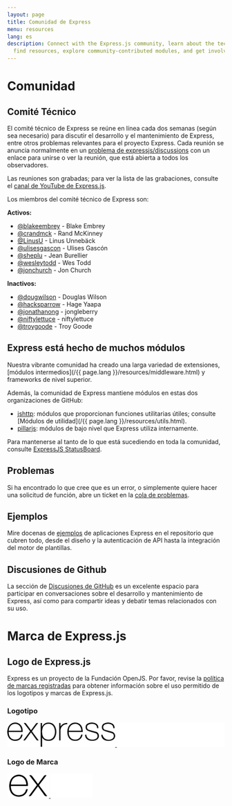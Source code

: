 ```yaml
---
layout: page
title: Comunidad de Express
menu: resources
lang: es
description: Connect with the Express.js community, learn about the technical committee,
  find resources, explore community-contributed modules, and get involved in discussions.
---
```


# Comunidad

## Comité Técnico

El comité técnico de Express se reúne en línea cada dos semanas (según sea necesario) para discutir el desarrollo y el mantenimiento de Express, entre otros problemas relevantes para el proyecto Express. Cada reunión se anuncia normalmente en un [problema de expressjs/discussions](https://github.com/expressjs/discussions/issues) con un enlace para unirse o ver la reunión, que está abierta a todos los observadores.

Las reuniones son grabadas; para ver la lista de las grabaciones, consulte el [canal de YouTube de Express.js](https://www.youtube.com/channel/UCYjxjAeH6TRik9Iwy5nXw7g).

Los miembros del comité técnico de Express son:

**Activos:**

- [@blakeembrey](https://github.com/blakeembrey) - Blake Embrey
- [@crandmck](https://github.com/crandmck) - Rand McKinney
- [@LinusU](https://github.com/LinusU) - Linus Unnebäck
- [@ulisesgascon](https://github.com/ulisesGascon) - Ulises Gascón
- [@sheplu](https://github.com/sheplu) - Jean Burellier
- [@wesleytodd](https://github.com/wesleytodd) - Wes Todd
- [@jonchurch](https://github.com/jonchurch) - Jon Church

**Inactivos:**

- [@dougwilson](https://github.com/dougwilson) - Douglas Wilson
- [@hacksparrow](https://github.com/hacksparrow) - Hage Yaapa
- [@jonathanong](https://github.com/jonathanong) - jongleberry
- [@niftylettuce](https://github.com/niftylettuce) - niftylettuce
- [@troygoode](https://github.com/troygoode) - Troy Goode

## Express está hecho de muchos módulos

Nuestra vibrante comunidad ha creado una larga variedad de extensiones, [módulos intermedios](/{{ page.lang }}/resources/middleware.html) y frameworks de nivel superior.

Además, la comunidad de Express mantiene módulos en estas dos organizaciones de GitHub:

- [jshttp](https://jshttp.github.io/): módulos que proporcionan funciones utilitarias útiles; consulte [Módulos de utilidad](/{{ page.lang }}/resources/utils.html).
- [pillarjs](https://pillarjs.github.io/): módulos de bajo nivel que Express utiliza internamente.

Para mantenerse al tanto de lo que está sucediendo en toda la comunidad, consulte [ExpressJS StatusBoard](https://expressjs.github.io/statusboard/).

## Problemas

Si ha encontrado lo que cree que es un error, o simplemente quiere hacer una solicitud de función, abre un ticket en la [cola de problemas](https://github.com/expressjs/express/issues).

## Ejemplos

Mire docenas de [ejemplos](https://github.com/expressjs/express/tree/master/examples) de aplicaciones Express en el repositorio que cubren todo, desde el diseño y la autenticación de API hasta la integración del motor de plantillas.

## Discusiones de Github

La sección de [Discusiones de GitHub](https://github.com/expressjs/discussions) es un excelente espacio para participar en conversaciones sobre el desarrollo y mantenimiento de Express, así como para compartir ideas y debatir temas relacionados con su uso.


# Marca de Express.js

## Logo de Express.js

Express es un proyecto de la Fundación OpenJS. Por favor, revise la [política de marcas registradas](https://trademark-policy.openjsf.org/) para obtener información sobre el uso permitido de los logotipos y marcas de Express.js.

<div class="logo-table">
    <div>
        <h3>Logotipo</h3>
        <a href="/images/brand/logotype-light.svg" class="hidden-dark">
            <img src="/images/brand/logotype-light.svg" width="250" height="56"/>
        </a>
        <a href="/images/brand/logotype-dark.svg" class="hidden-light">
            <img src="/images/brand/logotype-dark.svg" width="250" height="56"/>
        </a>
    </div>
    <div>
        <h3>Logo de Marca</h3>
        <a href="/images/brand/logo-light.svg" class="hidden-dark">
            <img src="/images/brand/logo-light.svg" width="96.5" height="56"/>
        </a>
        <a href="/images/brand/logo-dark.svg" class="hidden-light">
            <img src="/images/brand/logo-dark.svg" width="96.5" height="56"/>
        </a>
    </div>
<div>

